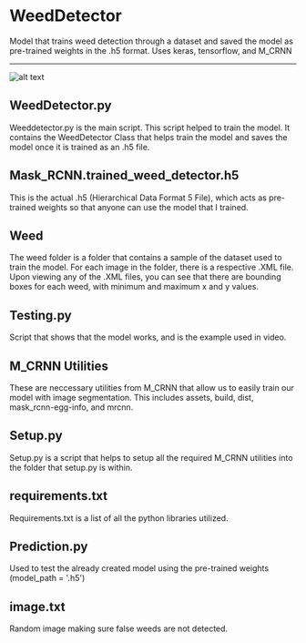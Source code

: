 # WeedDetector
Model that trains weed detection through a dataset and saved the model as pre-trained weights in the .h5 format. Uses keras, tensorflow, and M_CRNN

---
![alt text](https://i.imgur.com/sHqbMdb.png "Weed Detection Image")

## WeedDetector.py
Weeddetector.py is the main script. This script helped to train the model. It contains the WeedDetector Class that helps train the model and saves the model once it is trained as an .h5 file.

## Mask_RCNN.trained_weed_detector.h5
This is the actual .h5 (Hierarchical Data Format 5 File), which acts as pre-trained weights so that anyone can use the model that I trained.

## Weed
The weed folder is a folder that contains a sample of the dataset used to train the model. For each image in the folder, there is a respective .XML file. Upon viewing any of the .XML files, you can see that there are bounding boxes for each weed, with minimum and maximum x and y values.

## Testing.py
Script that shows that the model works, and is the example used in video.

## M_CRNN Utilities
These are neccessary utilities from M_CRNN that allow us to easily train our model with image segmentation. This includes assets, build, dist, mask_rcnn-egg-info, and mrcnn.

## Setup.py
Setup.py is a script that helps to setup all the required M_CRNN utilities into the folder that setup.py is within.

## requirements.txt
Requirements.txt is a list of all the python libraries utilized.

## Prediction.py
Used to test the already created model using the pre-trained weights (model_path = '.h5')

## image.txt
Random image making sure false weeds are not detected. 






